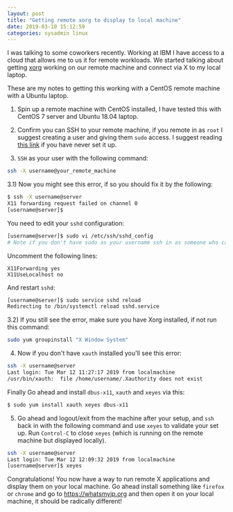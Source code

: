 ```yaml
---
layout: post
title: "Getting remote xorg to display to local machine"
date: 2019-03-10 15:12:59
categories: sysadmin linux
---
```


I was talking to some coworkers recently. Working at IBM I have access to a cloud
that allows me to us it for remote workloads. We started talking about getting [xorg][xorg]
working on our remote machine and connect via X to my local laptop.

These are my notes to getting this working with a CentOS remote machine with a Ubuntu laptop.

1) Spin up a remote machine with CentOS installed, I have tested this with CentOS 7 server
and Ubuntu 18.04 laptop.

2) Confirm you can SSH to your remote machine, if you remote in as `root` I suggest creating
a user and giving them `sudo` access. I suggest reading [this link][sudo] if you have never
set it up.

3) `SSH` as your user with the following command:
```bash
ssh -X username@your_remote_machine
```

3.1) Now you might see this error, if so you should fix it by the following:
```bash
$ ssh -X username@server
X11 forwarding request failed on channel 0
[username@server]$
```

You need to edit your `sshd` configuration:
```bash
[username@server]$ sudo vi /etc/ssh/sshd_config
# Note if you don't have sudo as your username ssh in as someone who can, or as root if you have access
```

Uncomment the following lines:
```
X11Forwarding yes
X11UseLocalhost no
```

And restart `sshd`:
```bash
[username@server]$ sudo service sshd reload
Redirecting to /bin/systemctl reload sshd.service
```

3.2) If you still see the error, make sure you have Xorg installed, if not run this command:
```bash
sudo yum groupinstall "X Window System"
```

4) Now if you don't have `xauth` installed you'll see this error:
```bash
ssh -X username@server
Last login: Tue Mar 12 11:27:17 2019 from localmachine
/usr/bin/xauth:  file /home/username/.Xauthority does not exist
```
Finally Go ahead and install `dbus-x11`, `xauth` and `xeyes` via this:
```bash
$ sudo yum install xauth xeyes dbus-x11
```

5) Go ahead and logout/exit from the machine after your setup, and `ssh` back in with the
following command and use `xeyes` to validate your set up. Run `Control-C` to close
`xeyes` (which is running on the remote machine but displayed locally).
```bash
ssh -X username@server
Last login: Tue Mar 12 12:09:32 2019 from localmachine
[username@server]$ xeyes
```

Congratulations! You now have a way to run remote X applications and display them
on your local machine. Go ahead install something like `firefox` or `chrome`
and go to <https://whatsmyip.org> and then open it on your local machine,
it should be radically different!


[sudo]: https://linuxize.com/post/create-a-sudo-user-on-centos/
[xorg]: https://www.x.org/wiki/
